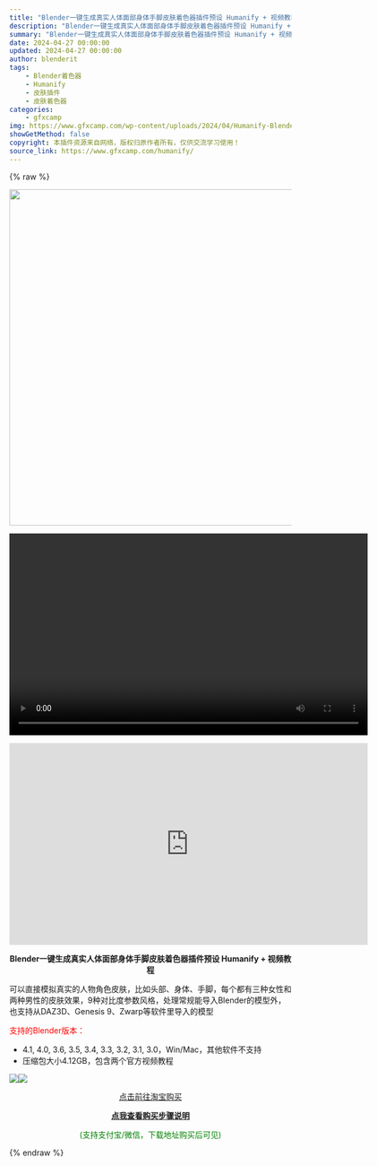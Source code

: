 ```yaml
---
title: "Blender一键生成真实人体面部身体手脚皮肤着色器插件预设 Humanify + 视频教程"
description: "Blender一键生成真实人体面部身体手脚皮肤着色器插件预设 Humanify + 视频教程 可以直接模拟真实的人物角色皮肤，比如头部、身体、手脚，每个都有三种女性和两种男性的皮肤效果，9种对比度参数..."
summary: "Blender一键生成真实人体面部身体手脚皮肤着色器插件预设 Humanify + 视频教程 可以直接模拟真实的人物角色皮肤，比如头部、身体、手脚，每个都有三种女性和两种男性的皮肤效果，9种对比度参数..."
date: 2024-04-27 00:00:00
updated: 2024-04-27 00:00:00
author: blenderit
tags: 
    - Blender着色器
    - Humanify
    - 皮肤插件
    - 皮肤着色器
categories:
    - gfxcamp
img: https://www.gfxcamp.com/wp-content/uploads/2024/04/Humanify-Blender.jpg
showGetMethod: false
copyright: 本插件资源来自网络，版权归原作者所有，仅供交流学习使用！
source_link: https://www.gfxcamp.com/humanify/
---
```


{% raw %}
<div><p><img decoding="async" class="aligncenter size-full wp-image-121112" src="https://www.gfxcamp.com/wp-content/uploads/2024/04/Humanify-Blender.jpg" data-src="https://www.gfxcamp.com/wp-content/uploads/2024/04/Humanify-Blender.jpg" alt="" width="600" height="600" data-srcset="https://www.gfxcamp.com/wp-content/uploads/2024/04/Humanify-Blender.jpg 600w, https://www.gfxcamp.com/wp-content/uploads/2024/04/Humanify-Blender-150x150.jpg 150w, https://www.gfxcamp.com/wp-content/uploads/2024/04/Humanify-Blender-80x80.jpg 80w, https://www.gfxcamp.com/wp-content/uploads/2024/04/Humanify-Blender-320x320.jpg 320w" data-sizes="(max-width: 600px) 100vw, 600px"><br>
</p><center><div style="width: 640px;" class="wp-video"><!--[if lt IE 9]><script>document.createElement('video');</script><![endif]-->
<video class="wp-video-shortcode" id="video-121111-1" width="640" height="360" preload="true" controls="controls"><source type="video/mp4" src="http://cloud.video.taobao.com/play/u/null/p/1/e/6/t/1/460058186689.mp4?_=1"></source><a href="http://cloud.video.taobao.com/play/u/null/p/1/e/6/t/1/460058186689.mp4">http://cloud.video.taobao.com/play/u/null/p/1/e/6/t/1/460058186689.mp4</a></video></div></center><p style="text-align: center;"><iframe loading="lazy" src="https://player.youku.com/embed/XNjM5MTc2NDczNg==" width="640" height="360" frameborder="0" allowfullscreen="allowfullscreen" data-mce-fragment="1"></iframe></p><p style="text-align: center;"><strong>Blender一键生成真实人体面部身体手脚皮肤着色器插件预设 Humanify + 视频教程</strong></p><p><span data-spm-anchor-id="pc_detail.27183998/evo365560b447259.202206.i0.1d627dd6ssYsXG">可以直接模拟真实的人物角色皮肤，比如头部、身体、手脚，每个都有三种女性和两种男性的皮肤效果，9种对比度参数风格，处理常规能导入Blender的模型外，也支持从DAZ3D、Genesis 9、Zwarp等软件里导入的模型</span></p><p><span style="color: #ff0000;">支持的Blender版本：</span></p><ul>
<li>4.1, 4.0, 3.6, 3.5, 3.4, 3.3, 3.2, 3.1, 3.0，Win/Mac，其他软件不支持</li>
<li>压缩包大小4.12GB，包含两个官方视频教程</li>
</ul><p><img decoding="async" class="lazyload aligncenter" src="https://img.alicdn.com/imgextra/i1/80049544/O1CN01CabBIc2KND0Ke2YYR_!!80049544.jpg" data-src="https://img.alicdn.com/imgextra/i1/80049544/O1CN01CabBIc2KND0Ke2YYR_!!80049544.jpg" align="absmiddle"><img decoding="async" class="lazyload aligncenter" src="https://img.alicdn.com/imgextra/i3/80049544/O1CN017EBbyo2KND0KvvYMW_!!80049544.jpg" data-src="https://img.alicdn.com/imgextra/i3/80049544/O1CN017EBbyo2KND0KvvYMW_!!80049544.jpg" align="absmiddle"></p><p style="text-align: center;"><a class="maxbutton-1 maxbutton maxbutton-taobao" target="_blank" rel="noopener" href="https://item.taobao.com/item.htm?id=788884358845"><span class="mb-text">点击前往淘宝购买</span></a></p><div style="text-align: center;"> <div id="wshop-async-ffaa939669fa3bec9892829ff3bcb5a4"><script type="text/javascript">if(jQuery){jQuery(function($){var data = {"action":"wshop_async_load","hook":"wshop_unpaid","atts":"{\"location\":\"https:\\\/\\\/www.gfxcamp.com\\\/humanify\\\/\",\"context\":\"ba14748e037f9a5d766e83b20c0679d8\",\"enable_guest\":0,\"post_id\":121111}","content":0,"wshop_async_load":"6eff6f320e","notice_str":"4358611027","hash":"fe793d6e328a169c4c3c933c512dca2a"};$.ajax({url: 'https://www.gfxcamp.com/wp-admin/admin-ajax.php',type: 'post',timeout: 60 * 1000,async: true,cache: false,data: data,beforeSend:function(){var $handler =$('#wshop-async-ffaa939669fa3bec9892829ff3bcb5a4');if(typeof $handler.loading=='function'){$handler.loading();}}, dataType: 'json',success: function(m) {var $handler =$('#wshop-async-ffaa939669fa3bec9892829ff3bcb5a4');if(typeof $handler.loading=='function'){$handler.loading('hide');}if(m.errcode!=0){console.error(m.errmsg);return;}$handler.html(m.data);},error:function(e){var $handler =$('#wshop-async-ffaa939669fa3bec9892829ff3bcb5a4');if(typeof $handler.loading=='function'){$handler.loading('hide');}$handler.remove();console.error(e.responseText);}});});}</script></div></div><div style="text-align: center;">
 <div id="wshop-async-1202d326af056af66d148816c8d78d59"><script type="text/javascript">if(jQuery){jQuery(function($){var data = {"action":"wshop_async_load","hook":"wshop_paid","atts":"{\"location\":\"https:\\\/\\\/www.gfxcamp.com\\\/humanify\\\/\",\"context\":\"8809eb7356c82fa223b45c4ac16ed0bb\",\"enable_guest\":0,\"post_id\":121111}","content":1,"wshop_async_load":"6eff6f320e","notice_str":"1043281657","hash":"00cde4e39e629aa5bf401eb4529acc15"};$.ajax({url: 'https://www.gfxcamp.com/wp-admin/admin-ajax.php',type: 'post',timeout: 60 * 1000,async: true,cache: false,data: data,beforeSend:function(){var $handler =$('#wshop-async-1202d326af056af66d148816c8d78d59');if(typeof $handler.loading=='function'){$handler.loading();}}, dataType: 'json',success: function(m) {var $handler =$('#wshop-async-1202d326af056af66d148816c8d78d59');if(typeof $handler.loading=='function'){$handler.loading('hide');}if(m.errcode!=0){console.error(m.errmsg);return;}$handler.html(m.data);},error:function(e){var $handler =$('#wshop-async-1202d326af056af66d148816c8d78d59');if(typeof $handler.loading=='function'){$handler.loading('hide');}$handler.remove();console.error(e.responseText);}});});}</script></div></div><p style="text-align: center;"><strong><a href="https://www.gfxcamp.com/how-to-download/" target="_blank" rel="noopener">点我查看购买步骤说明</a></strong></p><p style="text-align: center;"><span style="color: #008000;">(支持支付宝/微信，下载地址购买后可见)</span></p></div>
<div style="display: none">gfxcamp</div>
{% endraw %}